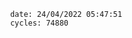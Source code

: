

                date: 24/04/2022 05:47:51
                cycles: 74880

                         